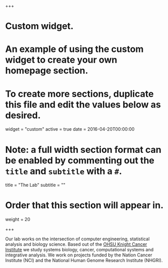 +++
# Custom widget.
# An example of using the custom widget to create your own homepage section.
# To create more sections, duplicate this file and edit the values below as desired.
widget = "custom"
active = true
date = 2016-04-20T00:00:00

# Note: a full width section format can be enabled by commenting out the `title` and `subtitle` with a `#`.
title = "The Lab"
subtitle = ""

# Order that this section will appear in.
weight = 20

+++

Our lab works on the intersection of computer engineering, statistical analysis and biology science.
Based out of the [OHSU Knight Cancer Institute](https://www.ohsu.edu/xd/health/services/cancer/research-training/index.cfm)
we study systems biology, cancer, computational systems and integrative analysis. We work on projects funded by the
Nation Cancer Institute (NCI) and the National Human Genome Research Institute (NHGRI).

